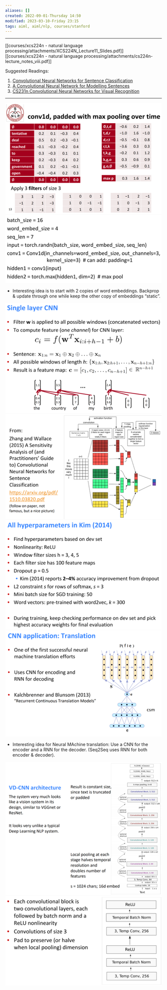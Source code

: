 ```yaml
---
aliases: []
created: 2022-09-01-Thursday 14:50
modified: 2023-03-10-Friday 23:15
tags: aiml, aiml/nlp, courses/stanford
---
```



---

[[courses/xcs224n - natural language processing/attachments/XCS224N_Lecture11_Slides.pdf]]
[[courses/xcs224n - natural language processing/attachments/cs224n-lecture_notes_viii.pdf]]

Suggested Readings:

1. [Convolutional Neural Networks for Sentence Classification](https://arxiv.org/abs/1408.5882)
2. [A Convolutional Neural Network for Modelling Sentences](https://arxiv.org/pdf/1404.2188.pdf)
3. [CS231n Convolutional Neural Networks for Visual Recognition](http://cs231n.github.io/optimization-2/)

---

![450](courses/xcs224n%20-%20natural%20language%20processing/attachments/image79.png)![450](courses/xcs224n%20-%20natural%20language%20processing/attachments/image37.png)

- Interesting idea is to start with 2 copies of word embeddings. Backprop & update through one while keep the other copy of embeddings “static”.

![450](courses/xcs224n%20-%20natural%20language%20processing/attachments/image49.png)![450](courses/xcs224n%20-%20natural%20language%20processing/attachments/image12.png)![450](courses/xcs224n%20-%20natural%20language%20processing/attachments/image43.png)![450](courses/xcs224n%20-%20natural%20language%20processing/attachments/image33.png)

- Interesting idea for Neural MAchine translation: Use a CNN for the encoder and a RNN for the decoder. (Seq2Seq uses RNN for both encoder & decoder).

![450](courses/xcs224n%20-%20natural%20language%20processing/attachments/image24.png)![450](courses/xcs224n%20-%20natural%20language%20processing/attachments/image87.png)
